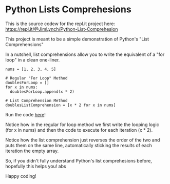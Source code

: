 # Python Lists Comprehesions

This is the source codew for the repl.it project here: https://repl.it/@JimLynch/Python-List-Comprehesion

This project is meant to be a simple demonstration of Python's "List Comprehensions"

In a nutshell, list comprehensions allow you to write the equivalent of a "for loop" in a clean one-liner.

```
nums = [1, 2, 3, 4, 5]

# Regular "For Loop" Method
doublesForLoop = []
for x in nums:
  doublesForLoop.append(x * 2)

# List Comprehension Method
doublesListComprehension = [x * 2 for x in nums]
```

Run the code [here](https://repl.it/@JimLynch/Python-List-Comprehesion)!

Notice how in the regular for loop method we first write the looping logic (for x in nums) and then the code to execute for each iteration (x * 2).

Notice how the list comprehension just reverses the order of the two and puts them on the same line, automatically sticking the results of each iteration the empty array.

So, if you didn't fully understand Python's list comprehesions before, hopefully this helps you! abs

Happy coding!
